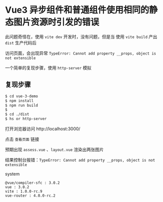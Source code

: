 Vue3 异步组件和普通组件使用相同的静态图片资源时引发的错误
===

此问题奇怪在，使用 `vite dev` 开发时，没有问题，但是当 使用 `vite build` 产出 `dist` 生产代码后

访问页面，会出现异常 `TypeError: Cannot add property __props, object is not extensible`

一个简单的复现步骤，使用 `http-server` 模拟

复现步骤
----
```bash
$ cd vue-3-demo
$ npm install
$ npm run build
$
$ cd ./dist
$ hs or http-server
```
打开浏览器访问 http://localhost:3000/

点击 `查看页面` 链接

预期出现 `assess.vue` 、`layout.vue` 渲染出两张图片

结果控制台报错：`TypeError: Cannot add property __props, object is not extensible`

system
```
@vue/compiler-sfc : 3.0.2
vue : 3.0.2
vite : 1.0.0-rc.9
vue-router : 4.0.0-rc.2
```

